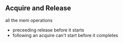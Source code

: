 ## Acquire and Release
all the mem operations
- preceeding release before it starts
- following an acquire can't start before it completes
